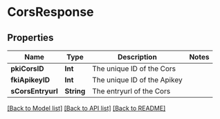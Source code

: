 # CorsResponse

## Properties
Name | Type | Description | Notes
------------ | ------------- | ------------- | -------------
**pkiCorsID** | **Int** | The unique ID of the Cors | 
**fkiApikeyID** | **Int** | The unique ID of the Apikey | 
**sCorsEntryurl** | **String** | The entryurl of the Cors | 

[[Back to Model list]](../README.md#documentation-for-models) [[Back to API list]](../README.md#documentation-for-api-endpoints) [[Back to README]](../README.md)


